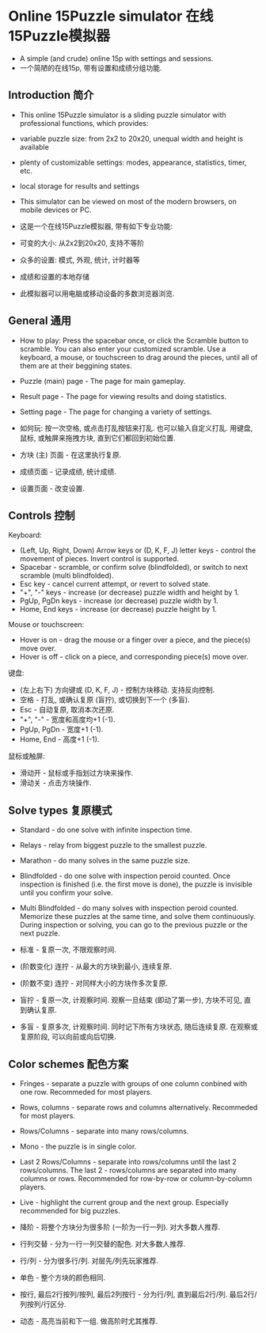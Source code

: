 Online 15Puzzle simulator 在线15Puzzle模拟器
==========
- A simple (and crude) online 15p with settings and sessions.
- 一个简陋的在线15p, 带有设置和成绩分组功能.

Introduction 简介
----------
- This online 15Puzzle simulator is a sliding puzzle simulator with professional functions, which provides:
- variable puzzle size: from 2x2 to 20x20, unequal width and height is available
- plenty of customizable settings: modes, appearance, statistics, timer, etc.
- local storage for results and settings
- This simulator can be viewed on most of the modern browsers, on mobile devices or PC.

- 这是一个在线15Puzzle模拟器, 带有如下专业功能:
- 可变的大小: 从2x2到20x20, 支持不等阶
- 众多的设置: 模式, 外观, 统计, 计时器等
- 成绩和设置的本地存储
- 此模拟器可以用电脑或移动设备的多数浏览器浏览.

General 通用
----------
- How to play: Press the spacebar once, or click the Scramble button to scramble. You can also enter your customized scramble. Use a keyboard, a mouse, or touchscreen to drag around the pieces, until all of them are at their beggining states.

- Puzzle (main) page - The page for main gameplay.
- Result page - The page for viewing results and doing statistics.
- Setting page - The page for changing a variety of settings.

- 如何玩: 按一次空格, 或点击打乱按钮来打乱. 也可以输入自定义打乱. 用键盘, 鼠标, 或触屏来拖拽方块, 直到它们都回到初始位置.

- 方块 (主) 页面 - 在这里执行复原.
- 成绩页面 - 记录成绩, 统计成绩.
- 设置页面 - 改变设置.

Controls 控制
----------
Keyboard:
- (Left, Up, Right, Down) Arrow keys or (D, K, F, J) letter keys - control the movement of pieces. Invert control is supported.
- Spacebar - scramble, or confirm solve (blindfolded), or switch to next scramble (multi blindfolded).
- Esc key - cancel current attempt, or revert to solved state.
- "+", "-" keys - increase (or decrease) puzzle width and height by 1.
- PgUp, PgDn keys - increase (or decrease) puzzle width by 1.
- Home, End keys - increase (or decrease) puzzle height by 1.

Mouse or touchscreen:
- Hover is on - drag the mouse or a finger over a piece, and the piece(s) move over.
- Hover is off - click on a piece, and corresponding piece(s) move over.

键盘:
- (左上右下) 方向键或 (D, K, F, J) - 控制方块移动. 支持反向控制.
- 空格 - 打乱, 或确认复原 (盲拧), 或切换到下一个 (多盲).
- Esc - 自动复原, 取消本次还原.
- "+", "-" - 宽度和高度均+1 (-1).
- PgUp, PgDn - 宽度+1 (-1).
- Home, End - 高度+1 (-1).

鼠标或触屏:
- 滑动开 - 鼠标或手指划过方块来操作.
- 滑动关 - 点击方块操作.

Solve types 复原模式
----------
- Standard - do one solve with infinite inspection time.
- Relays - relay from biggest puzzle to the smallest puzzle.
- Marathon - do many solves in the same puzzle size.
- Blindfolded - do one solve with inspection peroid counted. Once inspection is finished (i.e. the first move is done), the puzzle is invisible until you confirm your solve.
- Multi Blindfolded - do many solves with inspection peroid counted. Memorize these puzzles at the same time, and solve them continuously. During inspection or solving, you can go to the previous puzzle or the next puzzle.

- 标准 - 复原一次, 不限观察时间.
- (阶数变化) 连拧 - 从最大的方块到最小, 连续复原.
- (阶数不变) 连拧 - 对同样大小的方块作多次复原.
- 盲拧 - 复原一次, 计观察时间. 观察一旦结束 (即动了第一步), 方块不可见, 直到确认复原.
- 多盲 - 复原多次, 计观察时间. 同时记下所有方块状态, 随后连续复原. 在观察或复原阶段, 可以向前或向后切换.

Color schemes 配色方案
----------
- Fringes - separate a puzzle with groups of one column conbined with one row. Recommeded for most players.
- Rows, columns - separate rows and columns alternatively. Recommeded for most players.
- Rows/Columns - separate into many rows/columns.
- Mono - the puzzle is in single color.
- Last 2 Rows/Columns - separate into rows/columns until the last 2 rows/columns. The last 2 - rows/columns are separated into many columns or rows. Recommended for row-by-row or column-by-column players.
- Live - highlight the current group and the next group. Especially recommended for big puzzles.

- 降阶 - 将整个方块分为很多阶 (一阶为一行一列). 对大多数人推荐.
- 行列交替 - 分为一行一列交替的配色. 对大多数人推荐.
- 行/列 - 分为很多行/列. 对层先/列先玩家推荐.
- 单色 - 整个方块的颜色相同.
- 按行, 最后2行按列/按列, 最后2列按行 - 分为行/列, 直到最后2行/列. 最后2行/列按列/行区分.
- 动态 - 高亮当前和下一组. 做高阶时尤其推荐.